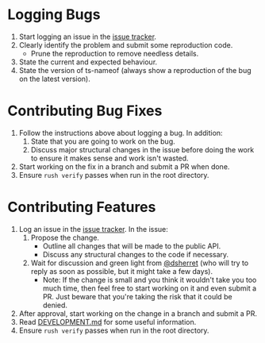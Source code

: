 # Logging Bugs

1. Start logging an issue in the [issue tracker](https://github.com/dsherret/ts-nameof/issues).
2. Clearly identify the problem and submit some reproduction code.
   - Prune the reproduction to remove needless details.
3. State the current and expected behaviour.
4. State the version of ts-nameof (always show a reproduction of the bug on the latest version).

# Contributing Bug Fixes

1. Follow the instructions above about logging a bug. In addition:
   1. State that you are going to work on the bug.
   2. Discuss major structural changes in the issue before doing the work to ensure it makes sense and work isn't wasted.
2. Start working on the fix in a branch and submit a PR when done.
3. Ensure `rush verify` passes when run in the root directory.

# Contributing Features

1. Log an issue in the [issue tracker](https://github.com/dsherret/ts-nameof/issues). In the issue:
   1. Propose the change.
      - Outline all changes that will be made to the public API.
      - Discuss any structural changes to the code if necessary.
   2. Wait for discussion and green light from [@dsherret](https://github.com/dsherret) (who will try to reply as soon as possible, but it might take a few days).
      - Note: If the change is small and you think it wouldn't take you too much time, then feel free to start working on it and even submit a PR. Just beware that you're taking the risk that it could be denied.
2. After approval, start working on the change in a branch and submit a PR.
3. Read [DEVELOPMENT.md](DEVELOPMENT.md) for some useful information.
4. Ensure `rush verify` passes when run in the root directory.
